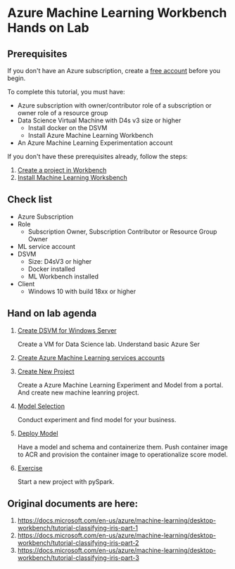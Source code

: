 # Azure Machine Learning Workbench Hands on Lab

## Prerequisites

If you don't have an Azure subscription, create a [free account](https://azure.microsoft.com/free/?WT.mc_id=A261C142F) before you begin.

To complete this tutorial, you must have:
- Azure subscription with owner/contributor role of a subscription or owner role of a resource group
- Data Science Virtual Machine with D4s v3 size or higher 
    - Install docker on the DSVM
    - Install Azure Machine Learning Workbench 
- An Azure Machine Learning Experimentation account

If you don't have these prerequisites already, follow the steps:

1. [Create a project in Workbench](https://docs.microsoft.com/en-us/azure/machine-learning/service/quickstart-installation#create-azure-machine-learning-services-accounts)
1. [Install Machine Learning Worksbench](https://docs.microsoft.com/en-us/azure/machine-learning/service/quickstart-installation#install-and-log-in-to-workbench)

## Check list

- Azure Subscription
- Role 
    - Subscription Owner, Subscription Contributor or Resource Group Owner
- ML service account
- DSVM 
    - Size: D4sV3 or higher
    - Docker installed
    - ML Workbench installed
- Client
    - Windows 10 with build 18xx or higher


## Hand on lab agenda

1. [Create DSVM for Windows Server](https://docs.microsoft.com/en-us/azure/machine-learning/data-science-virtual-machine/provision-vm#create-your-microsoft-data-science-virtual-machine)

    Create a VM for Data Science lab. Understand basic Azure Ser

1. [Create Azure Machine Learning services accounts](https://docs.microsoft.com/en-us/azure/machine-learning/service/quickstart-installation#create-azure-machine-learning-services-accounts)


1. [Create New Project](./01.CreateNewProject.md)

    Create a Azure Machine Learning Experiment and Model from a portal. And create new machine leanring project.

1. [Model Selection](./02.ModelSelection.md)

    Conduct experiment and find model for your business.

1. [Deploy Model](./03.DeployModel.md)

    Have a model and schema and containerize them. Push container image to ACR and provision the container image to operationalize score model.

1. [Exercise](./04.Exercise.md)

    Start a new project with pySpark.

## Original documents are here:

1. https://docs.microsoft.com/en-us/azure/machine-learning/desktop-workbench/tutorial-classifying-iris-part-1
2. https://docs.microsoft.com/en-us/azure/machine-learning/desktop-workbench/tutorial-classifying-iris-part-2
3. https://docs.microsoft.com/en-us/azure/machine-learning/desktop-workbench/tutorial-classifying-iris-part-3 
